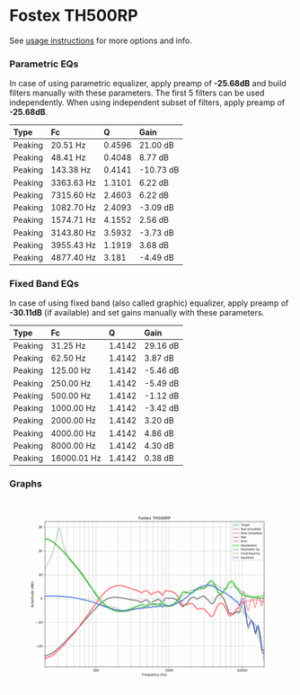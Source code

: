 # Fostex TH500RP
See [usage instructions](https://github.com/jaakkopasanen/AutoEq#usage) for more options and info.

### Parametric EQs
In case of using parametric equalizer, apply preamp of **-25.68dB** and build filters manually
with these parameters. The first 5 filters can be used independently.
When using independent subset of filters, apply preamp of **-25.68dB**.

| Type    | Fc         |      Q | Gain      |
|:--------|:-----------|:-------|:----------|
| Peaking | 20.51 Hz   | 0.4596 | 21.00 dB  |
| Peaking | 48.41 Hz   | 0.4048 | 8.77 dB   |
| Peaking | 143.38 Hz  | 0.4141 | -10.73 dB |
| Peaking | 3363.63 Hz | 1.3101 | 6.22 dB   |
| Peaking | 7315.60 Hz | 2.4603 | 6.22 dB   |
| Peaking | 1082.70 Hz | 2.4093 | -3.09 dB  |
| Peaking | 1574.71 Hz | 4.1552 | 2.56 dB   |
| Peaking | 3143.80 Hz | 3.5932 | -3.73 dB  |
| Peaking | 3955.43 Hz | 1.1919 | 3.68 dB   |
| Peaking | 4877.40 Hz | 3.181  | -4.49 dB  |

### Fixed Band EQs
In case of using fixed band (also called graphic) equalizer, apply preamp of **-30.11dB**
(if available) and set gains manually with these parameters.

| Type    | Fc          |      Q | Gain     |
|:--------|:------------|:-------|:---------|
| Peaking | 31.25 Hz    | 1.4142 | 29.16 dB |
| Peaking | 62.50 Hz    | 1.4142 | 3.87 dB  |
| Peaking | 125.00 Hz   | 1.4142 | -5.46 dB |
| Peaking | 250.00 Hz   | 1.4142 | -5.49 dB |
| Peaking | 500.00 Hz   | 1.4142 | -1.12 dB |
| Peaking | 1000.00 Hz  | 1.4142 | -3.42 dB |
| Peaking | 2000.00 Hz  | 1.4142 | 3.20 dB  |
| Peaking | 4000.00 Hz  | 1.4142 | 4.86 dB  |
| Peaking | 8000.00 Hz  | 1.4142 | 4.30 dB  |
| Peaking | 16000.01 Hz | 1.4142 | 0.38 dB  |

### Graphs
![](./Fostex%20TH500RP.png)